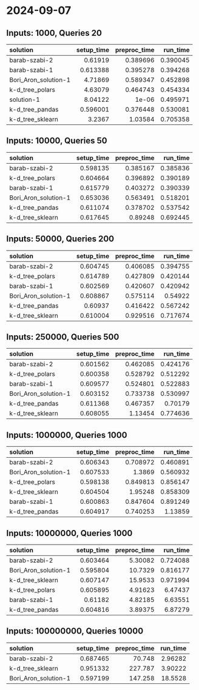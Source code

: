 # 2024-09-07

## Inputs: 1000, Queries 20

| solution             |   setup_time |   preproc_time |   run_time |
|:---------------------|-------------:|---------------:|-----------:|
| barab-szabi-2        |     0.61919  |       0.389696 |   0.390045 |
| barab-szabi-1        |     0.613388 |       0.395278 |   0.394268 |
| Bori_Aron_solution-1 |     4.71869  |       0.589347 |   0.452898 |
| k-d_tree_polars      |     4.63079  |       0.464743 |   0.454334 |
| solution-1           |     8.04122  |       1e-06    |   0.495971 |
| k-d_tree_pandas      |     0.596001 |       0.376448 |   0.530081 |
| k-d_tree_sklearn     |     3.2367   |       1.03584  |   0.705358 |

## Inputs: 10000, Queries 50

| solution             |   setup_time |   preproc_time |   run_time |
|:---------------------|-------------:|---------------:|-----------:|
| barab-szabi-2        |     0.598135 |       0.385167 |   0.385836 |
| k-d_tree_polars      |     0.604664 |       0.396892 |   0.390189 |
| barab-szabi-1        |     0.615779 |       0.403272 |   0.390339 |
| Bori_Aron_solution-1 |     0.653036 |       0.563491 |   0.518201 |
| k-d_tree_pandas      |     0.611074 |       0.378702 |   0.537542 |
| k-d_tree_sklearn     |     0.617645 |       0.89248  |   0.692445 |

## Inputs: 50000, Queries 200

| solution             |   setup_time |   preproc_time |   run_time |
|:---------------------|-------------:|---------------:|-----------:|
| barab-szabi-2        |     0.604745 |       0.406085 |   0.394755 |
| k-d_tree_polars      |     0.614789 |       0.427809 |   0.420144 |
| barab-szabi-1        |     0.602569 |       0.420607 |   0.420942 |
| Bori_Aron_solution-1 |     0.608867 |       0.575114 |   0.54922  |
| k-d_tree_pandas      |     0.60937  |       0.416422 |   0.567242 |
| k-d_tree_sklearn     |     0.610004 |       0.929516 |   0.717674 |

## Inputs: 250000, Queries 500

| solution             |   setup_time |   preproc_time |   run_time |
|:---------------------|-------------:|---------------:|-----------:|
| barab-szabi-2        |     0.601562 |       0.462085 |   0.424176 |
| k-d_tree_polars      |     0.600358 |       0.528792 |   0.512292 |
| barab-szabi-1        |     0.609577 |       0.524801 |   0.522883 |
| Bori_Aron_solution-1 |     0.603152 |       0.733738 |   0.530997 |
| k-d_tree_pandas      |     0.611368 |       0.467357 |   0.70179  |
| k-d_tree_sklearn     |     0.608055 |       1.13454  |   0.774636 |

## Inputs: 1000000, Queries 1000

| solution             |   setup_time |   preproc_time |   run_time |
|:---------------------|-------------:|---------------:|-----------:|
| barab-szabi-2        |     0.606343 |       0.708972 |   0.460891 |
| Bori_Aron_solution-1 |     0.607533 |       1.3869   |   0.560932 |
| k-d_tree_polars      |     0.598138 |       0.849813 |   0.856147 |
| k-d_tree_sklearn     |     0.604504 |       1.95248  |   0.858309 |
| barab-szabi-1        |     0.600863 |       0.847604 |   0.891249 |
| k-d_tree_pandas      |     0.604917 |       0.740253 |   1.13859  |

## Inputs: 10000000, Queries 1000

| solution             |   setup_time |   preproc_time |   run_time |
|:---------------------|-------------:|---------------:|-----------:|
| barab-szabi-2        |     0.603464 |        5.30082 |   0.724088 |
| Bori_Aron_solution-1 |     0.595804 |       10.7329  |   0.816177 |
| k-d_tree_sklearn     |     0.607147 |       15.9533  |   0.971994 |
| k-d_tree_polars      |     0.605895 |        4.91623 |   6.47437  |
| barab-szabi-1        |     0.61182  |        4.82185 |   6.63551  |
| k-d_tree_pandas      |     0.604816 |        3.89375 |   6.87279  |

## Inputs: 100000000, Queries 10000

| solution             |   setup_time |   preproc_time |   run_time |
|:---------------------|-------------:|---------------:|-----------:|
| barab-szabi-2        |     0.687465 |         70.748 |    2.96282 |
| k-d_tree_sklearn     |     0.951332 |        227.787 |    3.90222 |
| Bori_Aron_solution-1 |     0.597199 |        147.258 |   18.5528  |